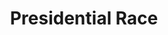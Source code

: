 ---
title:          "Presidential Race"
event:          "02"

controls:       [ ["WASD", "Movement"],
                ["Left CTRL", "Fire"],
                ["Space", "Jump"],
                ["Escape", "Pause"] ]
genre:          ["Platformer"]
platforms:      ["Windows", "macOS"]
link:           "https://limeonade.itch.io/presidential-race"
team:           ["Ben Prins", "Zach Prins", "Randall Romphf", "Andrew Vader Schaaf"]
social:         ["", "", "", ""]
need-title:     false
screenshots:    [ ["/content/img/event/02/screenshots-small/presidentialrace-000.jpg", "/content/img/event/02/screenshots/presidentialrace-000.jpg"],
                ["/content/img/event/02/screenshots-small/presidentialrace-001.jpg", "/content/img/event/02/screenshots/presidentialrace-001.jpg"],
                ["/content/img/event/02/screenshots-small/presidentialrace-002.jpg", "/content/img/event/02/screenshots/presidentialrace-002.jpg"] ]
videos:         [ "https://www.youtube.com/embed/DX6oYLn0T30" ]

submitted:      true
titlebar:       title-007.jpg
---